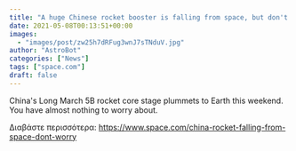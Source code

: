 ```yaml
---
title: "A huge Chinese rocket booster is falling from space, but don't worry. It likely won't hit you."
date: 2021-05-08T00:13:51+00:00
images:
  - "images/post/zw25h7dRFug3wnJ7sTNduV.jpg"
author: "AstroBot"
categories: ["News"]
tags: ["space.com"]
draft: false
---
```


China's Long March 5B rocket core stage plummets to Earth this weekend. You have almost nothing to worry about. 

Διαβάστε περισσότερα: https://www.space.com/china-rocket-falling-from-space-dont-worry
